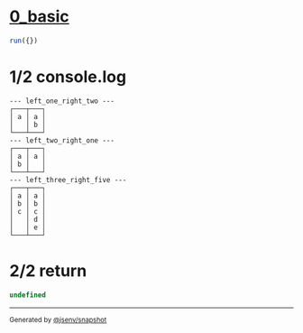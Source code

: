 # [0_basic](../../multiline_2_cell.test.mjs#L53)

```js
run({})
```

# 1/2 console.log

```console
--- left_one_right_two ---
┌───┬───┐
│ a │ a │
│   │ b │
└───┴───┘
--- left_two_right_one ---
┌───┬───┐
│ a │ a │
│ b │   │
└───┴───┘
--- left_three_right_five ---
┌───┬───┐
│ a │ a │
│ b │ b │
│ c │ c │
│   │ d │
│   │ e │
└───┴───┘
```

# 2/2 return

```js
undefined
```

---

<sub>
  Generated by <a href="https://github.com/jsenv/core/tree/main/packages/independent/snapshot">@jsenv/snapshot</a>
</sub>
